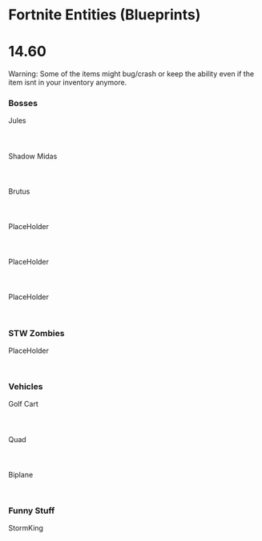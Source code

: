 # Fortnite Entities (Blueprints)

# 14.60
Warning: Some of the items might bug/crash or keep the ability even if the item isnt in your inventory anymore.
### Bosses

Jules
```

```

#
Shadow Midas
```

```

#
Brutus
```

```

#
PlaceHolder
```

```

#
PlaceHolder
```

```

#
PlaceHolder
```

```
#
### STW Zombies

PlaceHolder
```

```
#
### Vehicles

Golf Cart
```

```

#
Quad
```

```

#
Biplane
```

```
#
### Funny Stuff

StormKing
```

```
